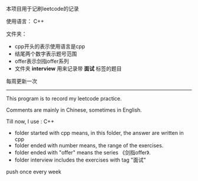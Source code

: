 本项目用于记刷leetcode的记录

使用语言：
C++

文件夹：
* cpp开头的表示使用语言是cpp
* 结尾两个数字表示题号范围
* offer表示剑指offer系列
* 文件夹 **interview** 用来记录带 **面试** 标签的题目

每周更新一次

-----

This program is to record my leetcode practice.

Comments are mainly in Chinese, sometimes in English.

Till now, I use : C++

* folder started with cpp means, in this folder, the answer are written in cpp
* folder ended with number means, the range of the exercises.
* folder ended with "offer" means the series 《剑指offer》.
* folder interview includes the exercises with tag "面试"

push once every week